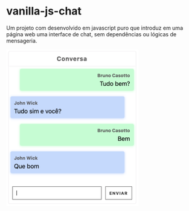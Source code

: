 # vanilla-js-chat

Um projeto com desenvolvido em javascript puro que introduz em uma página web uma interface de chat, sem dependências ou lógicas de mensageria.

<img width="350" alt="" src="https://github.com/BrunoCasotto/vanilla-js-chat/blob/master/docs/chat_image.png">
